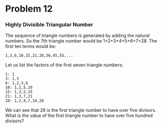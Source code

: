 # Problem 12

### Highly Divisible Triangular Number

The sequence of triangle numbers is generated by adding the natural numbers. So the 7th triangle number would be 1+2+3+4+5+6+7=28. The first ten terms would be:

`1,3,6,10,15,21,28,36,45,55,...`

Let us list the factors of the first seven triangle numbers:
```
1: 1
3: 1,3
6: 1,2,3,6
10: 1,2,5,10
15: 1,3,5,15
21: 1,3,7,21
28: 1,2,4,7,14,28
```

We can see that 28 is the first triangle number to have over five divisors.
What is the value of the first triangle number to have over five hundred divisors?

###
